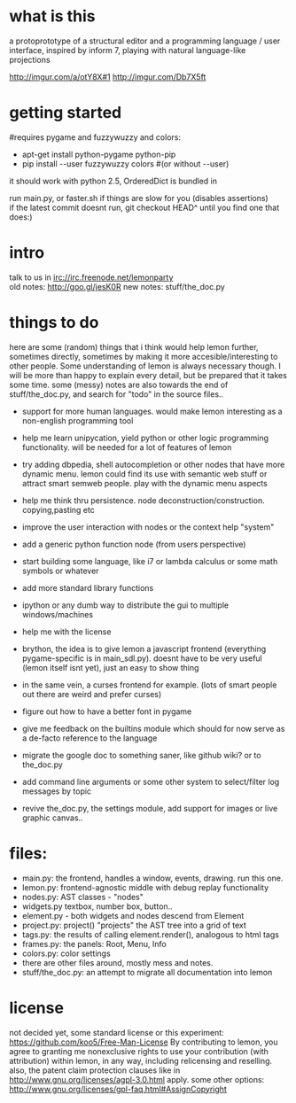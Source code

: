 what is this
===
a protoprototype of a structural editor and a programming language / user interface, inspired by inform 7, playing with natural language-like projections

<http://imgur.com/a/otY8X#1>
<http://imgur.com/Db7X5ft>




getting started
===
\#requires pygame and fuzzywuzzy and colors:

* apt-get install python-pygame python-pip
* pip install --user fuzzywuzzy colors
#(or without --user)

it should work with python 2.5, OrderedDict is bundled in

run main.py, or faster.sh if things are slow for you (disables assertions)    
if the latest commit doesnt run, git checkout HEAD^ until you find one that does:)




intro
===
talk to us in [irc://irc.freenode.net/lemonparty](irc://irc.freenode.net/lemonparty)  
old notes:  http://goo.gl/jesK0R
new notes: stuff/the_doc.py



things to do
===
here are some (random) things that i think would help lemon further, sometimes directly, sometimes by making it more
accesible/interesting to other people. Some understanding of lemon is always
necessary though. I will be more than happy to explain every detail, but be prepared that it takes some time.
some (messy) notes are also towards the end of stuff/the_doc.py, and search for "todo" in the source files..

* support for more human languages.
 would make lemon interesting as a non-english programming tool
 
* help me learn unipycation, yield python or other logic programming functionality.
 will be needed for a lot of features of lemon

* try adding dbpedia, shell autocompletion or other nodes that have more dynamic menu.
 lemon could find its use with semantic web stuff or attract smart semweb people.
 play with the dynamic menu aspects
 
* help me think thru persistence. node deconstruction/construction. copying,pasting etc

* improve the user interaction with nodes or the context help "system"

* add a generic python function node (from users perspective)

* start building some language, like i7 or lambda calculus or some math symbols or whatever

* add more standard library functions

* ipython or any dumb way to distribute the gui to multiple windows/machines

* help me with the license

* brython, the idea is to give lemon a javascript frontend (everything pygame-specific is in main_sdl.py).
 doesnt have to be very useful (lemon itself isnt yet), just an easy to show thing

* in the same vein, a curses frontend for example. (lots of smart people out there are weird and prefer curses)

* figure out how to have a better font in pygame

* give me feedback on the builtins module which should for now serve as a de-facto reference to the language

* migrate the google doc to something saner, like github wiki? or to the_doc.py

* add command line arguments or some other system to select/filter log messages by topic

* revive the_doc.py, the settings module, add support for images or live graphic canvas..


files:
===
* main.py: the frontend, handles a window, events, drawing. run this one.
* lemon.py: frontend-agnostic middle with debug replay functionality
* nodes.py: AST classes - "nodes"
* widgets.py textbox, number box, button..
* element.py - both widgets and nodes descend from Element
* project.py: project() "projects" the AST tree into a grid of text
* tags.py: the results of calling element.render(), analogous to html tags
* frames.py: the panels: Root, Menu, Info
* colors.py: color settings
* there are other files around, mostly mess and notes. 
* stuff/the_doc.py: an attempt to migrate all documentation into lemon



license
===
not decided yet, some standard license or this experiment: <https://github.com/koo5/Free-Man-License> 
By contributing to lemon, you agree to granting me nonexclusive rights to use your contribution (with attribution) within lemon, in any way, including relicensing and reselling. 
also, the patent claim protection clauses like in http://www.gnu.org/licenses/agpl-3.0.html apply.
some other options: http://www.gnu.org/licenses/gpl-faq.html#AssignCopyright


